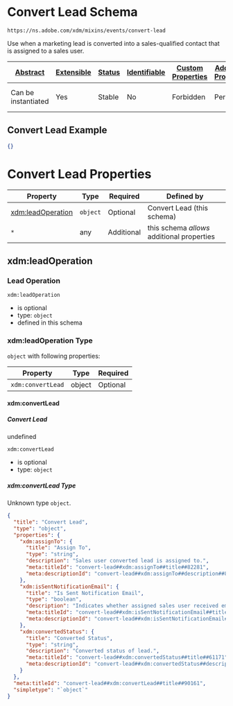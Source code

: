 
# Convert Lead Schema

```
https://ns.adobe.com/xdm/mixins/events/convert-lead
```

Use when a marketing lead is converted into a sales-qualified contact that is assigned to a sales user.

| [Abstract](../../../../abstract.md) | [Extensible](../../../../extensions.md) | [Status](../../../../status.md) | [Identifiable](../../../../id.md) | [Custom Properties](../../../../extensions.md) | [Additional Properties](../../../../extensions.md) | Defined In |
|-------------------------------------|-----------------------------------------|---------------------------------|-----------------------------------|------------------------------------------------|----------------------------------------------------|------------|
| Can be instantiated | Yes | Stable | No | Forbidden | Permitted | [fieldgroups/experience-event/events/convert-lead.schema.json](fieldgroups/experience-event/events/convert-lead.schema.json) |

## Convert Lead Example
```json
{}
```

# Convert Lead Properties

| Property | Type | Required | Defined by |
|----------|------|----------|------------|
| [xdm:leadOperation](#xdmleadoperation) | `object` | Optional | Convert Lead (this schema) |
| `*` | any | Additional | this schema *allows* additional properties |

## xdm:leadOperation
### Lead Operation

`xdm:leadOperation`
* is optional
* type: `object`
* defined in this schema

### xdm:leadOperation Type


`object` with following properties:


| Property | Type | Required |
|----------|------|----------|
| `xdm:convertLead`| object | Optional |



#### xdm:convertLead
##### Convert Lead

undefined

`xdm:convertLead`
* is optional
* type: `object`

##### xdm:convertLead Type

Unknown type `object`.

```json
{
  "title": "Convert Lead",
  "type": "object",
  "properties": {
    "xdm:assignTo": {
      "title": "Assign To",
      "type": "string",
      "description": "Sales user converted lead is assigned to.",
      "meta:titleId": "convert-lead##xdm:assignTo##title##82281",
      "meta:descriptionId": "convert-lead##xdm:assignTo##description##88421"
    },
    "xdm:isSentNotificationEmail": {
      "title": "Is Sent Notification Email",
      "type": "boolean",
      "description": "Indicates whether assigned sales user received email notification of the converted lead.",
      "meta:titleId": "convert-lead##xdm:isSentNotificationEmail##title##97101",
      "meta:descriptionId": "convert-lead##xdm:isSentNotificationEmail##description##65961"
    },
    "xdm:convertedStatus": {
      "title": "Converted Status",
      "type": "string",
      "description": "Converted status of lead.",
      "meta:titleId": "convert-lead##xdm:convertedStatus##title##61171",
      "meta:descriptionId": "convert-lead##xdm:convertedStatus##description##97951"
    }
  },
  "meta:titleId": "convert-lead##xdm:convertLead##title##90161",
  "simpletype": "`object`"
}
```









